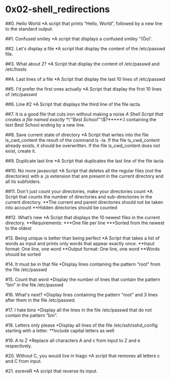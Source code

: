 # 0x02-shell_redirections

##0. Hello World
*A script that prints “Hello, World”, followed by a new line to the standard output.

##1. Confused smiley
*A script that displays a confused smiley "(Ôo)'.

##2. Let's display a file
*A script that display the content of the /etc/passwd file.

##3. What about 2?
*A Script that display the content of /etc/passwd and /etc/hosts

##4. Last lines of a file
*A Script that display the last 10 lines of /etc/passwd

##5. I'd prefer the first ones actually
*A Script that display the first 10 lines of /etc/passwd

##6. Line #2
*A Script that displays the third line of the file iacta.

##7. It is a good file that cuts iron without making a noise
*A Shell Script  that creates a file named exactly \*\\'"Best School"\'\\*$\?\*\*\*\*\*:) containing the text Best School ending by a new line.

##8. Save current state of directory
*A Script that writes into the file ls_cwd_content the result of the command ls -la. If the file ls_cwd_content already exists, it should be overwritten. If the file ls_cwd_content does not exist, create it.

##9. Duplicate last line
*A Script that duplicates the last line of the file iacta

##10. No more javascript
*A Script that deletes all the regular files (not the directories) with a .js extension that are present in the current directory and all its subfolders.

##11. Don't just count your directories, make your directories count
*A Script that counts the number of directories and sub-directories in the current directory.
**The current and parent directories should not be taken into account
**Hidden directories should be counted

##12. What’s new
*A Script that displays the 10 newest files in the current directory.
**Requirements:
***One file per line
***Sorted from the newest to the oldest

#13. Being unique is better than being perfect
*A Script that takes a list of words as input and prints only words that appear exactly once.
**Input format: One line, one word
**Output format: One line, one word
**Words should be sorted

#14. It must be in that file
*Display lines containing the pattern “root” from the file /etc/passwd

#15. Count that word
*Display the number of lines that contain the pattern “bin” in the file /etc/passwd

#16. What's next?
*Display lines containing the pattern “root” and 3 lines after them in the file /etc/passwd.

#17. I hate bins
*Display all the lines in the file /etc/passwd that do not contain the pattern “bin”.

#18. Letters only please
*Display all lines of the file /etc/ssh/sshd_config starting with a letter.
**include capital letters as well

#19. A to Z
*Replace all characters A and c from input to Z and e respectively.

#20. Without C, you would live in hiago
*A script that removes all letters c and C from input.

#21. esreveR
*A script that reverse its input.
